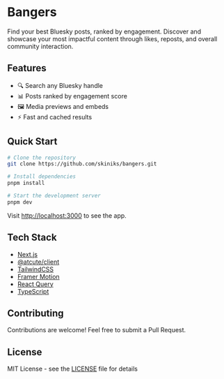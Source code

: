 # Bangers

Find your best Bluesky posts, ranked by engagement. Discover and showcase your most impactful content through likes, reposts, and overall community interaction.

## Features

- 🔍 Search any Bluesky handle
- 📊 Posts ranked by engagement score
- 🖼️ Media previews and embeds
- ⚡ Fast and cached results

## Quick Start

```bash
# Clone the repository
git clone https://github.com/skiniks/bangers.git

# Install dependencies
pnpm install

# Start the development server
pnpm dev
```

Visit [http://localhost:3000](http://localhost:3000) to see the app.

## Tech Stack

- [Next.js](https://nextjs.org/)
- [@atcute/client](https://github.com/mary-ext/atcute)
- [TailwindCSS](https://tailwindcss.com/)
- [Framer Motion](https://www.framer.com/motion/)
- [React Query](https://tanstack.com/query/latest)
- [TypeScript](https://www.typescriptlang.org/)

## Contributing

Contributions are welcome! Feel free to submit a Pull Request.

## License

MIT License - see the [LICENSE](LICENSE) file for details
